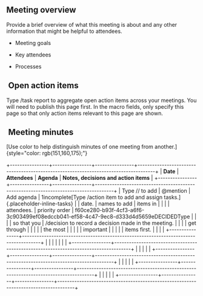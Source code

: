 ## Meeting overview

Provide a brief overview of what this meeting is about and any other
information that might be helpful to attendees.

- Meeting goals

- Key attendees

- Processes

##  Open action items

Type /task report to aggregate open action items across your meetings.
You will need to publish this page first. In the macro fields, only
specify this page so that only action items relevant to this page are
shown.

##  Meeting minutes

[Use color to help distinguish minutes of one meeting from
another.]{style="color: rgb(151,160,175);"}

+----------------+----------------+----------------+-------------------------------------------------------------------------------------+
| **Date**       | **Attendees**  | **Agenda**     | **Notes, decisions and action items**                                               |
+----------------+----------------+----------------+-------------------------------------------------------------------------------------+
| Type // to add | \@mention      | Add agenda     | 1incomplete[Type /action item to add and assign tasks.]{.placeholder-inline-tasks}  |
| date.          | names to add   | items in       |                                                                                     |
|                | attendees.     | priority order | f60ce280-b93f-4cf3-a6f6-3c903499ef08edccb041-ef58-4c47-9ec8-d333d4d5659eDECIDEDType |
|                |                | so that you    | /decision to record a decision made in the meeting.                                 |
|                |                | get through    |                                                                                     |
|                |                | the most       |                                                                                     |
|                |                | important      |                                                                                     |
|                |                | items first.   |                                                                                     |
|                |                +----------------+-------------------------------------------------------------------------------------+
|                |                |                |                                                                                     |
|                |                +----------------+-------------------------------------------------------------------------------------+
|                |                |                |                                                                                     |
+----------------+----------------+----------------+-------------------------------------------------------------------------------------+
|                |                |                |                                                                                     |
+----------------+----------------+----------------+-------------------------------------------------------------------------------------+
|                |                |                |                                                                                     |
+----------------+----------------+----------------+-------------------------------------------------------------------------------------+
